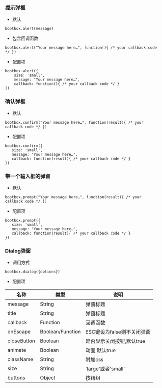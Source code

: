 ### 提示弹框 

* 默认 

`bootbox.alert(message) `

* 包含回调函数

`bootbox.alert("Your message here…", function(){ /* your callback code */ })`

* 配置项

```
bootbox.alert({ 
    size: 'small',
    message: "Your message here…", 
    callback: function(){ /* your callback code */ }
})
```

### 确认弹框

* 默认

 `bootbox.confirm("Your message here…", function(result){ /* your callback code */ })`

 * 配置项

 ```
bootbox.confirm({ 
    size: 'small',
    message: "Your message here…", 
    callback: function(result){ /* your callback code */ }
})
 ```

 ### 带一个输入框的弹窗

 * 默认

 `bootbox.prompt("Your message here…", function(result){ /* your callback code */ })`

 * 配置项

 ```
bootbox.prompt({ 
    size: 'small',
    message: "Your message here…", 
    callback: function(result){ /* your callback code */ }
})
 ```

 ### Dialog弹窗

* 调用方式

 `bootbox.dialog({options})`

* 配置项

|名称|类型|说明|
|--|--|--|
|message|String|弹窗标题|
|title|String|弹窗标题|
|callback|Function|回调函数|
|onEscape|Boolean/Function|ESC键设为false则不关闭弹窗|
|closeButton|Boolean|是否显示关闭按钮,默认true|
|animate|Boolean|动画,默认true|
|className|String|附加css|
|size|String|'large'或者'small'|
|buttons|Object|按钮组|

